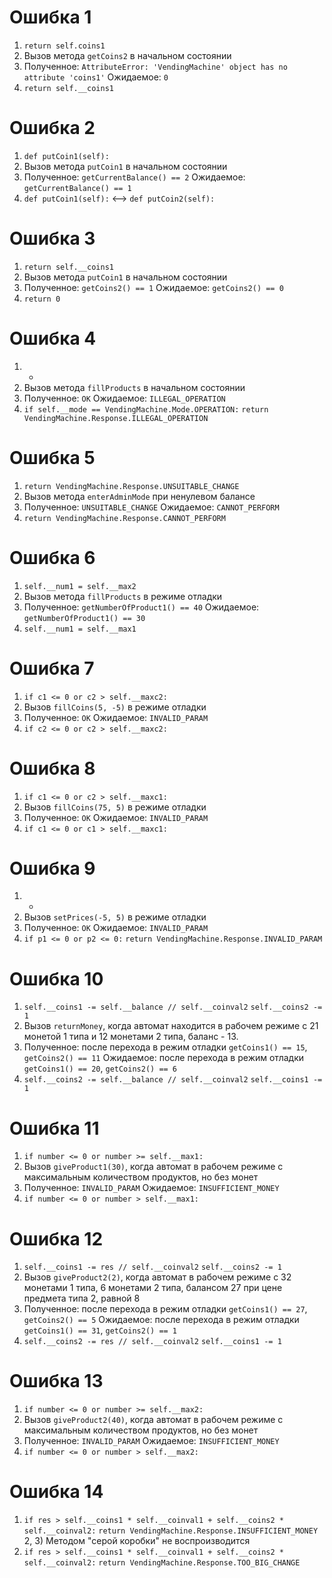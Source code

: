 # Ошибка 1
1)  `return self.coins1`
2) Вызов метода `getCoins2` в начальном состоянии
3) Полученное: `AttributeError: 'VendingMachine' object has no attribute 'coins1'` 
Ожидаемое: `0`
4)  `return self.__coins1`

# Ошибка 2
1)  `def putCoin1(self):`
2) Вызов метода `putCoin1` в начальном состоянии
3) Полученное: `getCurrentBalance() == 2` 
Ожидаемое: `getCurrentBalance() == 1`
4)  `def putCoin1(self):` <--> `def putCoin2(self):`

# Ошибка 3
1)  `return self.__coins1`
2) Вызов метода `putCoin1` в начальном состоянии
3) Полученное: `getCoins2() == 1` 
Ожидаемое: `getCoins2() == 0`
4)  `return 0`

# Ошибка 4
1) -
2) Вызов метода `fillProducts` в начальном состоянии
3) Полученное: `OK` 
Ожидаемое: `ILLEGAL_OPERATION`
4)  `if self.__mode == VendingMachine.Mode.OPERATION:`
`return VendingMachine.Response.ILLEGAL_OPERATION`

# Ошибка 5
1) `return VendingMachine.Response.UNSUITABLE_CHANGE`
2) Вызов метода `enterAdminMode` при ненулевом балансе
3) Полученное: `UNSUITABLE_CHANGE` 
Ожидаемое: `CANNOT_PERFORM`
4)  `return VendingMachine.Response.CANNOT_PERFORM`

# Ошибка 6
1) `self.__num1 = self.__max2`
2) Вызов метода `fillProducts` в режиме отладки
3) Полученное: `getNumberOfProduct1() == 40` 
Ожидаемое: `getNumberOfProduct1() == 30`
4)  `self.__num1 = self.__max1`

# Ошибка 7
1) `if c1 <= 0 or c2 > self.__maxc2:`
2) Вызов `fillCoins(5, -5)` в режиме отладки
3) Полученное: `OK` 
Ожидаемое: `INVALID_PARAM`
4)  `if c2 <= 0 or c2 > self.__maxc2:`

# Ошибка 8
1) `if c1 <= 0 or c2 > self.__maxc1:`
2) Вызов `fillCoins(75, 5)` в режиме отладки
3) Полученное: `OK` 
Ожидаемое: `INVALID_PARAM`
4)  `if c1 <= 0 or c1 > self.__maxc1:`

# Ошибка 9
1) -
2) Вызов `setPrices(-5, 5)` в режиме отладки
3) Полученное: `OK` 
Ожидаемое: `INVALID_PARAM`
4)  `if p1 <= 0 or p2 <= 0:`
`return VendingMachine.Response.INVALID_PARAM`

# Ошибка 10
1) `self.__coins1 -= self.__balance // self.__coinval2`
`self.__coins2 -= 1`
2) Вызов `returnMoney`, когда автомат находится в рабочем режиме с 21 монетой 1 типа и 12 монетами 2 типа, баланс - 13.
3) Полученное: после перехода в режим отладки `getCoins1() == 15`, `getCoins2() == 11`
Ожидаемое: после перехода в режим отладки `getCoins1() == 20`, `getCoins2() == 6`
4)  `self.__coins2 -= self.__balance // self.__coinval2`
`self.__coins1 -= 1`

# Ошибка 11
1) `if number <= 0 or number >= self.__max1:`
2) Вызов `giveProduct1(30)`, когда автомат в рабочем режиме с максимальным количеством продуктов, но без монет
3) Полученное: `INVALID_PARAM`
Ожидаемое: `INSUFFICIENT_MONEY`
4)  `if number <= 0 or number > self.__max1:`

# Ошибка 12
1) `self.__coins1 -= res // self.__coinval2`
`self.__coins2 -= 1`
2) Вызов `giveProduct2(2)`, когда автомат в рабочем режиме с 32 монетами 1 типа, 6 монетами 2 типа, балансом 27 при цене предмета типа 2, равной 8
3) Полученное: после перехода в режим отладки `getCoins1() == 27`, `getCoins2() == 5`
Ожидаемое: после перехода в режим отладки `getCoins1() == 31`, `getCoins2() == 1`
4)  `self.__coins2 -= res // self.__coinval2`
`self.__coins1 -= 1`

# Ошибка 13
1) `if number <= 0 or number >= self.__max2:`
2) Вызов `giveProduct2(40)`, когда автомат в рабочем режиме с максимальным количеством продуктов, но без монет
3) Полученное: `INVALID_PARAM`
Ожидаемое: `INSUFFICIENT_MONEY`
4)  `if number <= 0 or number > self.__max2:`

# Ошибка 14
1) `if res > self.__coins1 * self.__coinval1 + self.__coins2 * self.__coinval2:`
`return VendingMachine.Response.INSUFFICIENT_MONEY`
2, 3) Методом "серой коробки" не воспроизводится
4)  `if res > self.__coins1 * self.__coinval1 + self.__coins2 * self.__coinval2:`
`return VendingMachine.Response.TOO_BIG_CHANGE`